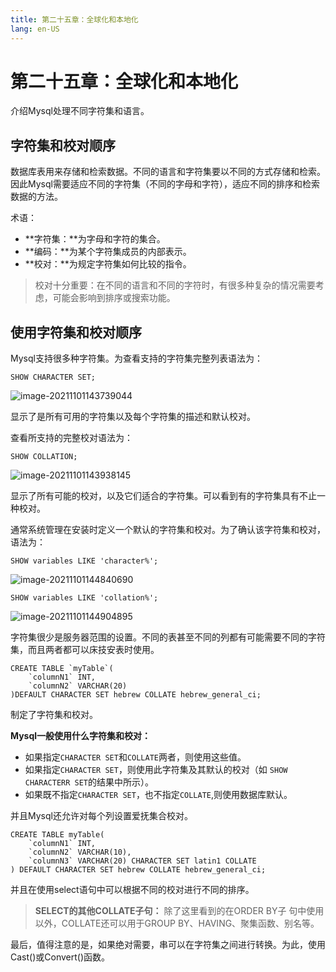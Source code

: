 ```yaml
---
title: 第二十五章：全球化和本地化
lang: en-US
---
```


# 第二十五章：全球化和本地化

介绍Mysql处理不同字符集和语言。

## 字符集和校对顺序

数据库表用来存储和检索数据。不同的语言和字符集要以不同的方式存储和检索。因此Mysql需要适应不同的字符集（不同的字母和字符），适应不同的排序和检索数据的方法。

术语：

- **字符集：**为字母和字符的集合。
- **编码：**为某个字符集成员的内部表示。
- **校对：**为规定字符集如何比较的指令。

> 校对十分重要：在不同的语言和不同的字符时，有很多种复杂的情况需要考虑，可能会影响到排序或搜索功能。

## 使用字符集和校对顺序

Mysql支持很多种字符集。为查看支持的字符集完整列表语法为：

~~~mysql
SHOW CHARACTER SET;
~~~

![image-20211101143739044](https://gitee.com/sue201982/mysql/raw/master/img/202111011437647.png)

显示了是所有可用的字符集以及每个字符集的描述和默认校对。

查看所支持的完整校对语法为：

~~~mysql
SHOW COLLATION;
~~~

![image-20211101143938145](https://gitee.com/sue201982/mysql/raw/master/img/202111011439188.png)

显示了所有可能的校对，以及它们适合的字符集。可以看到有的字符集具有不止一种校对。

通常系统管理在安装时定义一个默认的字符集和校对。为了确认该字符集和校对，语法为：

~~~mysql
SHOW variables LIKE 'character%';
~~~

![image-20211101144840690](https://gitee.com/sue201982/mysql/raw/master/img/202111011448721.png)

~~~mysql
SHOW variables LIKE 'collation%';
~~~

![image-20211101144904895](https://gitee.com/sue201982/mysql/raw/master/img/202111011449923.png)

字符集很少是服务器范围的设置。不同的表甚至不同的列都有可能需要不同的字符集，而且两者都可以床技安表时使用。

~~~mysql
CREATE TABLE `myTable`(
    `columnN1` INT,
    `columnN2` VARCHAR(20)
)DEFAULT CHARACTER SET hebrew COLLATE hebrew_general_ci;
~~~

制定了字符集和校对。

**Mysql一般使用什么字符集和校对：**

- 如果指定`CHARACTER SET`和`COLLATE`两者，则使用这些值。
- 如果指定`CHARACTER SET`，则使用此字符集及其默认的校对（如 `SHOW CHARACTERR SET`的结果中所示）。
- 如果既不指定`CHARACTER SET`，也不指定`COLLATE`,则使用数据库默认。

并且Mysql还允许对每个列设置爱抚集合校对。

~~~mysql
CREATE TABLE myTable(
    `columnN1` INT,
    `columnN2` VARCHAR(10),
    `columnN3` VARCHAR(20) CHARACTER SET latin1 COLLATE
) DEFAULT CHARACTER SET hebrew COLLATE hebrew_general_ci;
~~~

并且在使用select语句中可以根据不同的校对进行不同的排序。

> **SELECT的其他COLLATE子句：** 除了这里看到的在ORDER BY子 句中使用以外，COLLATE还可以用于GROUP BY、HAVING、聚集函数、别名等。

最后，值得注意的是，如果绝对需要，串可以在字符集之间进行转换。为此，使用Cast()或Convert()函数。

